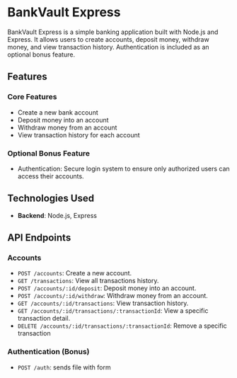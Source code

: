 # BankVault Express

BankVault Express is a simple banking application built with Node.js and Express. It allows users to create accounts, deposit money, withdraw money, and view transaction history. Authentication is included as an optional bonus feature.

## Features

### Core Features
- Create a new bank account
- Deposit money into an account
- Withdraw money from an account
- View transaction history for each account

### Optional Bonus Feature
- Authentication: Secure login system to ensure only authorized users can access their accounts.

## Technologies Used
- **Backend**: Node.js, Express

## API Endpoints

### Accounts
- `POST /accounts`: Create a new account.
- `GET /transactions`: View all transactions history.
- `POST /accounts/:id/deposit`: Deposit money into an account.
- `POST /accounts/:id/withdraw`: Withdraw money from an account.
- `GET /accounts/:id/transactions`: View transaction history.
- `GET /accounts/:id/transactions/:transactionId`: View a specific transaction detail.
- `DELETE /accounts/:id/transactions/:transactionId`: Remove a specific transaction 


<!-- if there is time -->
### Authentication (Bonus)
- `POST /auth`: sends file with form
<!-- there is no real authentication though -->

